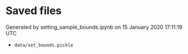 # Saved files 


Generated by setting_sample_bounds.ipynb on 15 January 2020 17:11:19 UTC

*  `data/set_bounds.pickle` 
